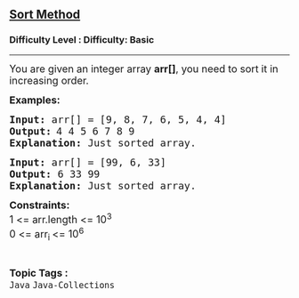 <h2><a href="https://www.geeksforgeeks.org/problems/sort-method/1?page=10&category=Java&sortBy=submissions">Sort Method</a></h2><h3>Difficulty Level : Difficulty: Basic</h3><hr><div class="problems_problem_content__Xm_eO"><p><span style="font-size: 18px;">You are given an integer array <strong>arr[]</strong>, you need to sort it in increasing order.</span></p>
<p><strong><span style="font-size: 18px;">Examples:</span></strong></p>
<pre><strong><span style="font-size: 18px;">Input: </span></strong><span style="font-size: 18px;">arr[] = [</span><span style="font-size: 18px;">9, 8, 7, 6, 5, 4, 4]</span>
<strong><span style="font-size: 18px;">Output:</span> </strong><span style="font-size: 18px;">4 4 5 6 7 8 9</span>
<span style="font-size: 18px;"><strong>Explanation: </strong>Just sorted array.</span>
</pre>
<pre><strong><span style="font-size: 18px;">Input: </span></strong><span style="font-size: 18px;">arr[] = [</span><span style="font-size: 18px;">99, 6, 33]</span>
<span style="font-size: 18px;"><strong>Output: </strong></span><span style="font-size: 18px;">6 33 99</span>
<span style="font-size: 18px;"><strong>Explanation: </strong>Just sorted array.</span></pre>
<p><strong><span style="font-size: 18px;">Constraints:</span></strong><br><span style="font-size: 18px;">1 &lt;= arr.length &lt;= 10<sup>3</sup><br>0 &lt;= arr<sub>i </sub>&lt;= 10<sup>6</sup></span></p></div><br><p><span style=font-size:18px><strong>Topic Tags : </strong><br><code>Java</code>&nbsp;<code>Java-Collections</code>&nbsp;
